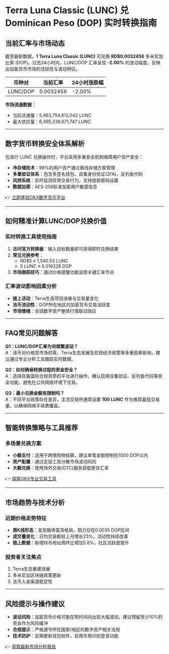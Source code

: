 # Terra Luna Classic (LUNC) 兑 Dominican Peso (DOP) 实时转换指南

## 当前汇率与市场动态
截至最新数据，**1 Terra Luna Classic (LUNC)** 可兑换 **RD$0.0032456** 多米尼加比索 (DOP)。过去24小时内，LUNC/DOP 汇率呈现 **-2.00%** 的波动幅度，反映出加密货币市场的活跃性与波动特征。

| 币种对          | 当前汇率 | 24小时涨跌幅 |
|-----------------|----------|--------------|
| LUNC/DOP        | 0.0032456| -2.00%       |

**市场流通数据**：  
- 当前流通量：5,463,754,812,042 LUNC  
- 最大供应量：6,495,338,671,747 LUNC  

---

## 数字货币转换安全体系解析

在进行 LUNC 兑换操作时，平台采用多重安全机制保障用户资产安全：
- **冷存储技术**：98%的用户资产通过离线存储方案管理
- **多重验证体系**：包含多签名钱包、双重身份验证(2FA)、反钓鱼代码
- **风控系统**：实时监测异常交易行为，支持提款密码设置
- **数据加密**：AES-256标准加密用户敏感信息

👉 [立即体验OKX数字货币平台](https://bit.ly/okx_welcome)

---

## 如何精准计算LUNC/DOP兑换价值

### 实时转换工具使用指南
1. **访问官方转换器**：输入目标数量即可获得即时兑换结果
2. **常见兑换参考**：
   - RD$5 ≈ 1,540.53 LUNC
   - 5 LUNC ≈ 0.016228 DOP
3. **市场跟踪技巧**：通过价格提醒功能监控关键汇率节点

### 汇率波动影响因素分析
- **链上活动**：Terra生态项目进展与交易量变化
- **法币流动性**：DOP所在地区的加密货币交易活跃度
- **市场情绪**：全球数字资产整体行情联动效应

---

## FAQ常见问题解答

**Q1：LUNC/DOP汇率为何频繁波动？**  
A：该币对价格受市场供需、Terra生态发展及宏观经济政策等多重因素影响，建议通过专业分析工具跟踪实时数据。

**Q2：如何确保转换过程的资金安全？**  
A：选择具备国际合规资质的平台进行操作，确认启用双重验证、反钓鱼代码等安全功能，避免在公共网络环境下交易。

**Q3：最小兑换金额有限制吗？**  
A：不同平台政策存在差异，主流交易所通常设置 **100 LUNC** 作为推荐最低交易量，以确保网络手续费覆盖。

---

## 智能转换策略与工具推荐

### 多场景兑换方案
- **小额支付**：适用于跨境购物结算，建议单笔金额控制在1000 DOP以内
- **资产配置**：通过定投工具分散市场波动风险
- **大额兑换**：使用场外交易(OTC)服务获取更优汇率

👉 [探索OKX专业交易工具](https://bit.ly/okx_welcome)

---

## 市场趋势与技术分析

### 近期价格走势特征
- **周K线形态**：呈现箱体震荡格局，阻力位在0.0035 DOP区间
- **成交量变化**：日均交易额较上月增长23%，流动性持续改善
- **链上数据**：新增持币地址周环比增加5.8%，社区活跃度提升

### 投资者关注焦点
1. Terra生态重建进展
2. 多米尼加区块链政策更新
3. 法币入金渠道稳定性

---

## 风险提示与操作建议
- **波动风险**：加密货币价格可能在短时间内出现大幅波动，建议预留至少10%的资金作为风险缓冲
- **合规提示**：严格遵守所在国家/地区的数字资产相关法规
- **技术防护**：定期更新钱包软件，启用生物识别登录功能

👉 [获取最新市场分析报告](https://bit.ly/okx_welcome)